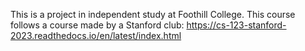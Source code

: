 This is a project in independent study at Foothill College. This course follows a course made by a Stanford club: https://cs-123-stanford-2023.readthedocs.io/en/latest/index.html
